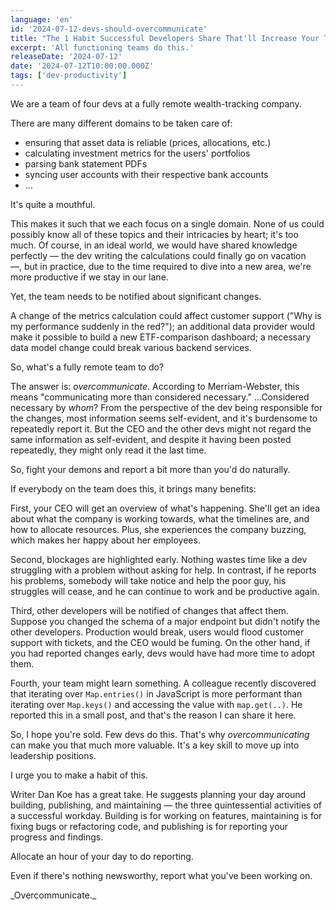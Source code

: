 ```yaml
---
language: 'en'
id: '2024-07-12-devs-should-overcommunicate'
title: "The 1 Habit Successful Developers Share That'll Increase Your Team's Productivity, Accelerate Your Career, and Make You Irreplaceable"
excerpt: 'All functioning teams do this.'
releaseDate: '2024-07-12'
date: '2024-07-12T10:00:00.000Z'
tags: ['dev-productivity']
---
```


We are a team of four devs at a fully remote wealth-tracking company.

There are many different domains to be taken care of:

- ensuring that asset data is reliable (prices, allocations, etc.)
- calculating investment metrics for the users' portfolios
- parsing bank statement PDFs
- syncing user accounts with their respective bank accounts
- ...

It's quite a mouthful.

This makes it such that we each focus on a single domain. None of us could possibly know all of these topics and their intricacies by heart; it's too much. Of course, in an ideal world, we would have shared knowledge perfectly — the dev writing the calculations could finally go on vacation —, but in practice, due to the time required to dive into a new area, we're more productive if we stay in our lane.

Yet, the team needs to be notified about significant changes.

A change of the metrics calculation could affect customer support ("Why is my performance suddenly in the red?"); an additional data provider would make it possible to build a new ETF-comparison dashboard; a necessary data model change could break various backend services.

So, what's a fully remote team to do?

The answer is: _overcommunicate_. According to Merriam-Webster, this means "communicating more than considered necessary." ...Considered necessary by _whom_? From the perspective of the dev being responsible for the changes, most information seems self-evident, and it's burdensome to repeatedly report it. But the CEO and the other devs might not regard the same information as self-evident, and despite it having been posted repeatedly, they might only read it the last time.

So, fight your demons and report a bit more than you'd do naturally.

If everybody on the team does this, it brings many benefits:

First, your CEO will get an overview of what's happening. She'll get an idea about what the company is working towards, what the timelines are, and how to allocate resources. Plus, she experiences the company buzzing, which makes her happy about her employees.

Second, blockages are highlighted early. Nothing wastes time like a dev struggling with a problem without asking for help. In contrast, if he reports his problems, somebody will take notice and help the poor guy, his struggles will cease, and he can continue to work and be productive again.

Third, other developers will be notified of changes that affect them. Suppose you changed the schema of a major endpoint but didn't notify the other developers. Production would break, users would flood customer support with tickets, and the CEO would be fuming. On the other hand, if you had reported changes early, devs would have had more time to adopt them.

Fourth, your team might learn something. A colleague recently discovered that iterating over `Map.entries()` in JavaScript is more performant than iterating over `Map.keys()` and accessing the value with `map.get(..)`. He reported this in a small post, and that's the reason I can share it here.

So, I hope you're sold. Few devs do this. That's why _overcommunicating_ can make you that much more valuable. It's a key skill to move up into leadership positions.

I urge you to make a habit of this.

Writer Dan Koe has a great take. He suggests planning your day around building, publishing, and maintaining — the three quintessential activities of a successful workday. Building is for working on features, maintaining is for fixing bugs or refactoring code, and publishing is for reporting your progress and findings.

Allocate an hour of your day to do reporting.

Even if there's nothing newsworthy, report what you've been working on.

\_Overcommunicate.\_
